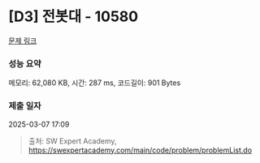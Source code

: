 # [D3] 전봇대 - 10580 

[문제 링크](https://swexpertacademy.com/main/code/problem/problemDetail.do?contestProbId=AXO8QBw6Qu4DFAXS) 

### 성능 요약

메모리: 62,080 KB, 시간: 287 ms, 코드길이: 901 Bytes

### 제출 일자

2025-03-07 17:09



> 출처: SW Expert Academy, https://swexpertacademy.com/main/code/problem/problemList.do